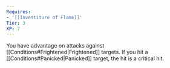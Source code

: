 ```yaml
---
Requires:
- '[[Investiture of Flame]]'
Tier: 3
XP: 7
---
```


You have advantage on attacks against [[Conditions#Frightened|Frightened]] targets. If you hit a [[Conditions#Panicked|Panicked]] target, the hit is a critical hit.